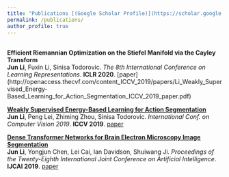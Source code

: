 ```yaml
---
title: "Publications [(Google Scholar Profile)](https://scholar.google.com/citations?user=dY3O3qsAAAAJ&hl=zh-CN)"
permalink: /publications/
author_profile: true
---
```

<br>
<b>Efficient Riemannian Optimization on the Stiefel Manifold via the Cayley Transform</b> <br> 
<b>Jun Li</b>, Fuxin Li, Sinisa Todorovic.
<i>The 8th International Conference on Learning Representations</i>. <b>ICLR 2020</b>.
[paper](http://openaccess.thecvf.com/content_ICCV_2019/papers/Li_Weakly_Supervised_Energy-Based_Learning_for_Action_Segmentation_ICCV_2019_paper.pdf)

<b>[Weakly Supervised Energy-Based Learning for Action Segmentation](http://openaccess.thecvf.com/content_ICCV_2019/papers/Li_Weakly_Supervised_Energy-Based_Learning_for_Action_Segmentation_ICCV_2019_paper.pdf)</b> <br> 
<b>Jun Li</b>, Peng Lei, Zhiming Zhou, Sinisa Todorovic.
<i>International Conf. on Computer Vision 2019</i>. <b>ICCV 2019</b>.
[paper](http://openaccess.thecvf.com/content_ICCV_2019/papers/Li_Weakly_Supervised_Energy-Based_Learning_for_Action_Segmentation_ICCV_2019_paper.pdf)

<b>[Dense Transformer Networks for Brain Electron Microscopy Image Segmentation](https://www.ijcai.org/proceedings/2019/0401.pdf)</b> <br> 
<b>Jun Li</b>, Yongjun Chen, Lei Cai, Ian Davidson, Shuiwang Ji.
<i>Proceedings of the Twenty-Eighth International Joint Conference on Artificial Intelligence</i>. <b>IJCAI 2019</b>.
[paper](https://www.ijcai.org/proceedings/2019/0401.pdf)

